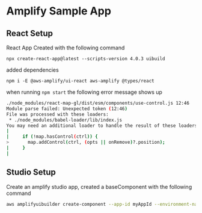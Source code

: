 # Amplify Sample App
## React Setup

React App Created with the following command
```
npx create-react-app@latest --scripts-version 4.0.3 uibuild
```

added dependencies
```
npm i -E @aws-amplify/ui-react aws-amplify @types/react
```

when running `npm start` the following error message shows up
```bash
./node_modules/react-map-gl/dist/esm/components/use-control.js 12:46
Module parse failed: Unexpected token (12:46)
File was processed with these loaders:
 * ./node_modules/babel-loader/lib/index.js
You may need an additional loader to handle the result of these loaders.
| 
|     if (!map.hasControl(ctrl)) {
>       map.addControl(ctrl, (opts || onRemove)?.position);
|     }
|
```

## Studio Setup

Create an amplify studio app, created a baseComponent with the following command

```bash
aws amplifyuibuilder create-component --app-id myAppId --environment-name staging --component-to-create file://baseComponent.json
```